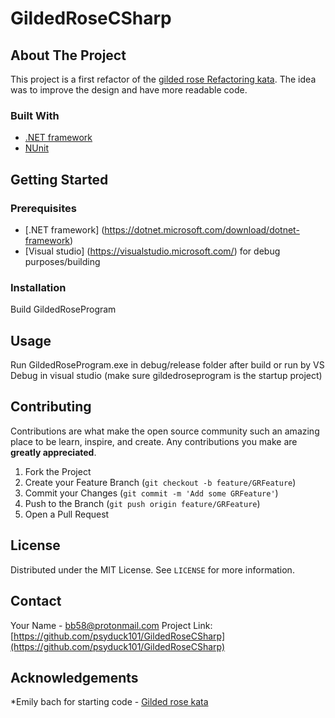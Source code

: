 # GildedRoseCSharp

## About The Project

This project is a first refactor of the [gilded rose Refactoring kata](https://github.com/emilybache/GildedRose-Refactoring-Kata). The idea was to improve the design and have more readable code.

### Built With

* [.NET framework](https://dotnet.microsoft.com/download/dotnet-framework)
* [NUnit](https://nunit.org/)


## Getting Started

### Prerequisites

* [.NET framework] (https://dotnet.microsoft.com/download/dotnet-framework)
* [Visual studio] (https://visualstudio.microsoft.com/) for debug purposes/building

### Installation

Build GildedRoseProgram

## Usage

Run GildedRoseProgram.exe in debug/release folder after build or run by VS Debug in visual studio (make sure gildedroseprogram is the startup project)

## Contributing

Contributions are what make the open source community such an amazing place to be learn, inspire, and create. Any contributions you make are **greatly appreciated**.

1. Fork the Project
2. Create your Feature Branch (`git checkout -b feature/GRFeature`)
3. Commit your Changes (`git commit -m 'Add some GRFeature'`)
4. Push to the Branch (`git push origin feature/GRFeature`)
5. Open a Pull Request

## License

Distributed under the MIT License. See `LICENSE` for more information.

## Contact

Your Name - bb58@protonmail.com
Project Link: [https://github.com/psyduck101/GildedRoseCSharp](https://github.com/psyduck101/GildedRoseCSharp)

## Acknowledgements
*Emily bach for starting code - [Gilded rose kata](https://github.com/emilybache/GildedRose-Refactoring-Kata)